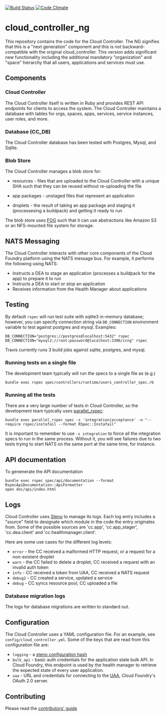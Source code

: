 [![Build Status](https://travis-ci.org/cloudfoundry/cloud_controller_ng.png)](https://travis-ci.org/cloudfoundry/cloud_controller_ng)
[![Code Climate](https://codeclimate.com/github/cloudfoundry/cloud_controller_ng.png)](https://codeclimate.com/github/cloudfoundry/cloud_controller_ng)

# cloud_controller_ng

This repository contains the code for the Cloud Controller. The NG signifies
that this is a "next generation" component and this is not backward-compatible
with the original cloud_controller. This version adds significant new
functionality including the additional mandatory "organization" and "space"
hierarchy that all users, applications and services must use.

## Components

### Cloud Controller

The Cloud Controller itself is written in Ruby and provides REST API endpoints
for clients to access the system. The Cloud Controller maintains a database with
tables for orgs, spaces, apps, services, service instances, user roles, and more.

### Database (CC_DB)

The Cloud Controller database has been tested with Postgres, Mysql, and Sqlite.

### Blob Store

The Cloud Controller manages a blob store for:

- resources - files that are uploaded to the Cloud Controller with a unique SHA
  such that they can be reused without re-uploading the file

- app packages - unstaged files that represent an application

- droplets - the result of taking an app package and staging it
  (processesing a buildpack) and getting it ready to run

The blob store uses [FOG][fog] such that it can use abstractions like
Amazon S3 or an NFS-mounted file system for storage.

[fog]: http://fog.io/

## NATS Messaging

The Cloud Controller interacts with other core components of the Cloud Foundry
platform using the NATS message bus. For example, it performs the following using NATS:

- Instructs a DEA to stage an application (processes a buildpack for the app) to prepare it to run
- Instructs a DEA to start or stop an application
- Receives information from the Health Manager about applications

## Testing

By default `rspec` will run test suite with sqlite3 in-memory database;
however, you can specify connection string via `DB_CONNECTION` environment
variable to test against postgres and mysql. Examples:

    DB_CONNECTION="postgres://postgres@localhost:5432" rspec
    DB_CONNECTION="mysql2://root:password@localhost:3306/ccng" rspec

Travis currently runs 3 build jobs against sqlite, postgres, and mysql.

### Running tests on a single file

The development team typically will run the specs to a single file as (e.g.)

    bundle exec rspec spec/controllers/runtime/users_controller_spec.rb

### Running all the tests

There are a very large number of tests in Cloud Controller, so the development team typically uses [parallel_rspec](https://github.com/grosser/parallel_tests):

    bundle exec parallel_rspec spec -s 'integration|acceptance' -o "--require rspec/instafail --format RSpec::Instafail"

It is important to remember to use `-s integration` to force all the integration specs to run in the same process.
Without it, you will see failures due to two tests trying to start NATS on the same port at the same time, for instance.

## API documentation

To genenerate the API documentation

    bundle exec rspec spec/api/documentation --format RspecApiDocumentation::ApiFormatter
    open doc/api/index.html

## Logs

Cloud Controller uses [Steno](http://github.com/cloudfoundry/steno) to manage its logs.
Each log entry includes a "source" field to designate which module in the code the
entry originates from.  Some of the possible sources are 'cc.app', 'cc.app_stager',
'cc.dea.client' and 'cc.healthmanager.client'.

Here are some use cases for the different log levels:
* `error` - the CC received a malformed HTTP request, or a request for a non-existent droplet
* `warn` - the CC failed to delete a droplet, CC received a request with an invalid auth token
* `info` - CC received a token from UAA, CC received a NATS request
* `debug2` - CC created a service, updated a service
* `debug` - CC syncs resource pool, CC uploaded a file

### Database migration logs

The logs for database migrations are written to standard out.

## Configuration

The Cloud Controller uses a YAML configuration file.
For an example, see `config/cloud_controller.yml`.
Some of the keys that are read from this configuration file are:

* `logging` - a [steno configuration hash](http://github.com/cloudfoundry/steno#from-yaml-file)
* `bulk_api` - basic auth credentials for the application state bulk API. In Cloud Foundry,
this endpoint is used by the health manager to retrieve the expected state of every user
application.
* `uaa` - URL and credentials for connecting to the [UAA](github.com/cloudfoundry/uaa),
Cloud Foundry's OAuth 2.0 server.

## Contributing

Please read the [contributors' guide](https://github.com/cloudfoundry/cloud_controller_ng/blob/master/CONTRIBUTING.md)
